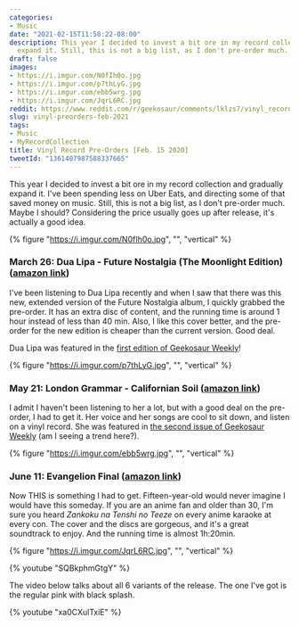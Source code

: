 ```yaml
---
categories:
- Music
date: "2021-02-15T11:50:22-08:00"
description: This year I decided to invest a bit ore in my record collection and gradually
  expand it. Still, this is not a big list, as I don't pre-order much.
draft: false
images:
- https://i.imgur.com/N0fIh0o.jpg
- https://i.imgur.com/p7thLyG.jpg
- https://i.imgur.com/ebb5wrg.jpg
- https://i.imgur.com/JqrL6RC.jpg
reddit: https://www.reddit.com/r/geekosaur/comments/lklzs7/vinyl_record_preorders_feb_15_2020/
slug: vinyl-preorders-feb-2021
tags:
- Music
- MyRecordCollection
title: Vinyl Record Pre-Orders [Feb. 15 2020]
tweetId: "1361407987588337665"
---
```


This year I decided to invest a bit ore in my record collection and gradually expand it. I've been spending less on Uber Eats, and directing some of that saved money on music. Still, this is not a big list, as I don't pre-order much. Maybe I should? Considering the price usually goes up after release, it's actually a good idea.

{% figure "https://i.imgur.com/N0fIh0o.jpg", "", "vertical" %}

<!--more-->

### March 26: Dua Lipa - Future Nostalgia (The Moonlight Edition) ([amazon link](https://amzn.to/3alGSI1))

I've been listening to Dua Lipa recently and when I saw that there was this new, extended version of the Future Nostalgia album, I quickly grabbed the pre-order. It has an extra disc of content, and the running time is around 1 hour instead of less than 40 min. Also, I like this cover better, and the pre-order for the new edition is cheaper than the current version. Good deal.

Dua Lipa was featured in the [first edition of Geekosaur Weekly](https://geekosaur.com/post/geekosaur_weekly_1/)!

{% figure "https://i.imgur.com/p7thLyG.jpg", "", "vertical" %}

### May 21: London Grammar - Californian Soil ([amazon link](https://amzn.to/2LSj1q6))

I admit I haven't been listening to her a lot, but with a good deal on the pre-order, I had to get it. Her voice and her songs are cool to sit down, and listen on a vinyl record. She was featured in [the second issue of Geekosaur Weekly](https://geekosaur.com/post/geekosaur-weekly-2/) (am I seeing a trend here?).

{% figure "https://i.imgur.com/ebb5wrg.jpg", "", "vertical" %}

### June 11: Evangelion Final ([amazon link](https://amzn.to/37fvBqM))

Now THIS is something I had to get. Fifteen-year-old would never imagine I would have this someday. If you are an anime fan and older than 30, I'm sure you heard *Zankoku na Tenshi no Teeze* on every anime karaoke at every con. The cover and the discs are gorgeous, and it's a great soundtrack to enjoy. And the running time is almost 1h:20min.

{% figure "https://i.imgur.com/JqrL6RC.jpg", "", "vertical" %}

{% youtube "SQBkphmGtgY" %}

The video below talks about all 6 variants of the release. The one I've got is the regular pink with black splash.

{% youtube "xa0CXulTxiE" %}
